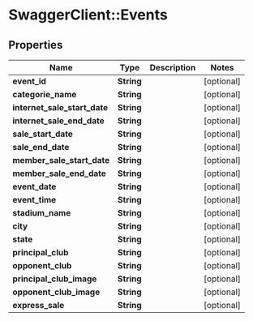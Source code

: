 # SwaggerClient::Events

## Properties
Name | Type | Description | Notes
------------ | ------------- | ------------- | -------------
**event_id** | **String** |  | [optional] 
**categorie_name** | **String** |  | [optional] 
**internet_sale_start_date** | **String** |  | [optional] 
**internet_sale_end_date** | **String** |  | [optional] 
**sale_start_date** | **String** |  | [optional] 
**sale_end_date** | **String** |  | [optional] 
**member_sale_start_date** | **String** |  | [optional] 
**member_sale_end_date** | **String** |  | [optional] 
**event_date** | **String** |  | [optional] 
**event_time** | **String** |  | [optional] 
**stadium_name** | **String** |  | [optional] 
**city** | **String** |  | [optional] 
**state** | **String** |  | [optional] 
**principal_club** | **String** |  | [optional] 
**opponent_club** | **String** |  | [optional] 
**principal_club_image** | **String** |  | [optional] 
**opponent_club_image** | **String** |  | [optional] 
**express_sale** | **String** |  | [optional] 


